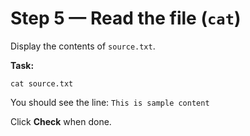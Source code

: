 # Step 5 — Read the file (`cat`)

Display the contents of `source.txt`.

**Task:**

```
cat source.txt
```

You should see the line: `This is sample content`

Click **Check** when done.